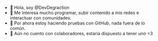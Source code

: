 - 👋 Hola, soy @DevDegraction
- 👀 Me interesa mucho programar, subir contenido a mis redes e interactuar con comunidades.
- 🌱 Por ahora estoy haciendo pruebas con GitHub, nada fuera de lo común.
- 💞️ Aún no cuento con colaboradores, estaría dispuesto a tener uno <3

<!---
DevDegraction/DevDegraction is a ✨ special ✨ repository because its `README.md` (this file) appears on your GitHub profile.
You can click the Preview link to take a look at your changes.
--->
